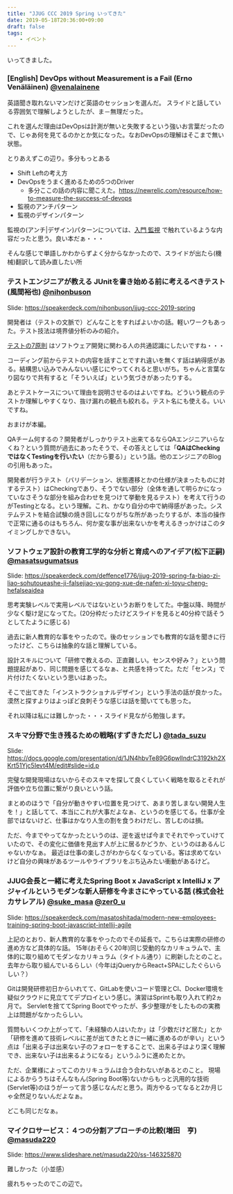 ```yaml
---
title: "JJUG CCC 2019 Spring いってきた"
date: 2019-05-18T20:36:00+09:00
draft: false
tags:
    - イベント
---
```


いってきました。


### [English] DevOps without Measurement is a Fail (Erno Venäläinen) [@venalainene](https://twitter.com/venalainene)

英語聞き取れないマンだけど英語のセッションを選んだ。
スライドと話している雰囲気で理解しようとしたが、ま－無理だった。

これを選んだ理由はDevOpsは計測が無いと失敗するという強いお言葉だったので、じゃあ何を見てるのかとか気になった。なおDevOpsの理解はそこまで無い状態。

とりあえずこの辺り。多分もっとある

- Shift Leftの考え方
- DevOpsをうまく進めるための5つのDriver
    - 多分ここの話の内容に聞こえた。https://newrelic.com/resource/how-to-measure-the-success-of-devops
- 監視のアンチパターン
- 監視のデザインパターン

監視の(アンチ|デザイン)パターンについては、[入門 監視](https://www.oreilly.co.jp/books/9784873118642/) で触れているような内容だったと思う。良い本だぁ・・・

そんな感じで単語しかわからずよく分からなかったので、スライドが出たら(機械)翻訳して読み直したい所

### テストエンジニアが教える JUnitを書き始める前に考えるべきテスト (風間裕也) [@nihonbuson](https://twitter.com/nihonbuson)

Slide: https://speakerdeck.com/nihonbuson/jjug-ccc-2019-spring

開発者は（テストの文脈で）どんなことをすればよいかの話。軽いワークもあった。テスト技法は境界値分析のみの紹介。

[テストの7原則](http://jstqb.jp/dl/JSTQB-SyllabusFoundation_Version2011.J02.pdf#page=15) はソフトウェア開発に関わる人の共通認識にしたいですね・・・

コーディング前からテストの内容を話すことですれ違いを無くす話は納得感がある。結構思い込みでみんないい感じにやってくれると思いがち。ちゃんと言葉なり図なりで共有すると「そういえば」という気づきがあったりする。

あとテストケースについて理由を説明させるのはよいですね。どういう観点のテストか理解しやすくなり、抜け漏れの観点も絞れる。テスト名にも使える。いいですね。

おまけが本編。

QAチーム何するの？開発者がしっかりテスト出来てるならQAエンジニアいらなくね？という質問が過去にあったそうで、その答えとしては「**QAはCheckingではなくTestingを行いたい**（だから要る）」という話。他のエンジニアのBlogの引用もあった。

開発者が行うテスト（バリデーション、状態遷移とかの仕様が決まったものに対するテスト）はCheckingであり、そうでない部分（全体を通して明らかになっていなさそうな部分を組み合わせを見つけて挙動を見るテスト）を考えて行うのがTestingとなる。という理解。これ、かなり自分の中で納得感があった。システムテストを結合試験の焼き回しになりがちな所があったりするが、本当の操作で正常に通るのはもちろん、何か変な事が出来ないかを考えるきっかけはこのタイミングしかできない。

### ソフトウェア設計の教育工学的な分析と育成へのアイデア(松下正嗣) [@masatsugumatsus](https://twitter.com/masatsugumatsus)

Slide: https://speakerdeck.com/deffence1776/jjug-2019-spring-fa-biao-zi-liao-sohutoueashe-ji-falsejiao-yu-gong-xue-de-nafen-xi-toyu-cheng-hefalseaidea

思考実験レベルで実用レベルではないというお断りをしてた。中盤以降、時間が少なく駆け足になってた。(20分枠だったけどスライドを見ると40分枠で話そうとしてたように感じる)

過去に新人教育的な事をやったので。後のセッションでも教育的な話を聞きに行ったけど、こちらは抽象的な話と理解している。

設計スキルについて「研修で教えるの、正直難しい。センスや好み？」という問題提起があり、同じ問題を感じてるなぁ、と共感を持ってた。ただ「センス」で片付けたくないという思いはあった。

そこで出てきた「インストラクショナルデザイン」という手法の話が良かった。漠然と探すよりはよっぽど良刺そうな感じは話を聞いてても思った。

それ以降は私には難しかった・・・スライド見ながら勉強します。



### スキマ分野で生き残るための戦略(すずきただし) [@tada_suzu](https://twitter.com/tada_suzu)

Slide: https://docs.google.com/presentation/d/1JN4hbvTe89G6pwlIndrC3192kh2XKrt51Yjc5Ievt4M/edit#slide=id.p

完璧な開発現場はないからそのスキマを探して良くしていく戦略を取るとそれが評価や立ち位置に繋がり良いという話。

まとめのほうで「自分が動きやすい位置を見つけて、あまり苦しまない開発人生を！」と話してて、本当にこれが大事だよなぁ、というのを感じてる。仕事が全部ではないけど、仕事はかなり人生の割を食うわけだし、苦しむのは損。

ただ、今までやってなかったというのは、逆を返せば今までそれでやっていけていたので、その変化に価値を見出す人が上に居るかどうか、というのはあるんじゃないかなぁ。
最近は仕事の楽しさがわからなくなっている。客は求めてないけど自分の興味があるツールやライブラリをぶち込みたい衝動があるけど。



### JJUG会長と一緒に考えたSpring Boot x JavaScript x IntelliJ x アジャイルというモダンな新人研修を今まさにやっている話 (株式会社カサレアル) [@suke_masa](https://twitter.com/suke_masa) [@zer0_u](https://twitter.com/zer0_u)

Slide: https://speakerdeck.com/masatoshitada/modern-new-employees-training-spring-boot-javascript-intellij-agile

上記のとおり、新人教育的な事をやったのでその延長で。こちらは実際の研修の進め方など具体的な話。
15年(おそらく20年)同じ受動的なカリキュラムで、主体的に取り組めてモダンなカリキュラム（タイトル通り）に刷新したとのこと。去年から取り組んでいるらしい（今年はjQueryからReact+SPAにしたぐらいらしい？）

Gitは開発研修初日からいれてて、GitLabを使いコード管理とCI、Docker環境を疑似クラウドに見立ててデプロイという感じ。演習はSprintも取り入れて約2ヵ月で。
Servletを捨ててSpring Bootでやったが、多少整理がをしたものの実務上は問題がなかったらしい。

質問もいくつか上がってて、「未経験の人はいたか」は「少数だけど居た」とか「研修を進めて技術レベルに差が出てきたときに一緒に進めるのが辛い」という点は「出来る子は出来ない子のフォローをすることで、出来る子はより深く理解でき、出来ない子は出来るようになる」というふうに進めたとか。

ただ、企業様によってこのカリキュラムは合う合わないがあるとのこと。
現場によるからうちはそんなもん(Spring Boot等)ないからもっと汎用的な技術(Servlet等)のほうがーって言う感じなんだと思う。両方やるってなると2か月じゃ全然足りないんだよなぁ。

どこも同じだなぁ。




### マイクロサービス：４つの分割アプローチの比較(増田　亨) [@masuda220](https://twitter.com/masuda220)

Slide: https://www.slideshare.net/masuda220/ss-146325870

難しかった（小並感）

疲れちゃったのでこの辺で。
